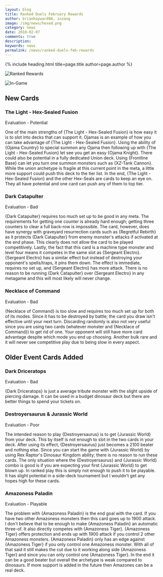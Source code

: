 ```yaml
---
layout: blog
title: Ranked Duels February Rewards
author: brianhayward88, inzang
image: /img/news/hexed.png
category: news
date: 2018-02-07
comments: true
description: 
keywords: news
permalink: /news/ranked-duels-feb-rewards
---
```


{% include heading.html title=page.title author=page.author %}

![Ranked Rewards](https://cdn.discordapp.com/attachments/408795629050003477/410909126651019274/ranked_duels_feb.png)

![In-Game](https://cdn.discordapp.com/attachments/408795629050003477/410908639885393931/List_of_Cards.PNG)

## New Cards

### The Light - Hex-Sealed Fusion
Evaluation - Potential

One of the main strengths of {The Light - Hex-Sealed Fusion} is how easy it is to slot into decks that can support it. Ojamas is an example of how you can take advantage of {The Light - Hex-Sealed Fusion}. Using the ability of {Ojama Country} to special summon any Ojama then following up with {The Light - Hex-Sealed Fusion} let see you get an easy {Ojama Knight}. There could also be potential in a fully dedicated Union deck. Using {Frontline Base} can let you turn one summon monsters such as {XZ-Tank Cannon}.  While the union archetype is fragile at this current point in the meta, a little more support could push this deck to the tier list. In the end, {The Light - Hex-Sealed Fusion} and the other Hex-Seals are cards to keep an eye on. They all have potential and one card can push any of them to top tier.

### Dark Catapulter 
Evaluation - Bad

{Dark Catapulter} requires too much set up to be good in any meta. The requirements for getting one counter is already hard enough; getting three counters to clear a full back-row is impossible. The card, however, does have synergy with graveyard resurrection cards such as {Regretful Rebirth} as it protects {Dark Catapulter} from enemy monster's attacks if activated at the end phase. This clearly does not allow the card to be played competitively. Lastly, the fact that this card is a machine type monster and level four means it competes in the same slot as {Sergeant Electro}. {Sergeant Electro} has a similar effect but instead of destroying your opponent's spells/traps, it pins them down. The effect is immediate, requires no set up, and {Sergeant Electro} has more attack. There is no reason to be running {Dark Catapulter} over {Sergeant Electro} in any metagame and this will most likely will never change.

### Necklace of Command
Evaluation - Bad

{Necklace of Command} is too slow and requires too much set up for both of its modes. Since it has to be destroyed by battle; the card you draw isn't effective until your next turn. Discarding randomly is also not very useful since you are using two cards (whatever monster and {Necklace of Command}) to get rid of one. Your opponent will still have more card advantage despite which mode you end up choosing. Another bulk rare and it will never see competitive play due to being slow in every aspect. 


## Older Event Cards Added 
### Dark Driceratops
Evaluation - Bad

{Dark Driceratops} is just a average tribute monster with the slight upside of piercing damage. It can be used in a budget dinosaur deck but there are better things to spend your tickets on. 

### Destroyersaurus & Jurassic World
Evaluation - Poor

The intended reason to play {Destroyersaurus} is to get {Jurassic World} from your deck. This by itself is not enough to slot in the two cards in your deck. After using its effect, {Destroyersaurus} just becomes a 2100 beater and nothing else. Since you can start the game with {Jurassic World} by using Rex Raptor's Dinosaur Kingdom ability; there is no reason to run these cards. The only situation where the {Destroyersaurus} and {Jurassic World} combo is good is if you are expecting your first {Jurassic World} to get blown up. In ranked play this is simply not enough to push it to be playable. It has slight potential in a side-deck tournament but I wouldn't get any hopes high for these cards.

### Amazoness Paladin
Evaluation - Playable

The problem with {Amazoness Paladin} is the end goal with the card. If you have two other Amazoness monsters then this card goes up to 1900 attack. I don't believe that to be enough to make {Amazoness Paladin} an automatic three-of. It also directly competes with {Amazoness Tiger}. {Amazoness Tiger} offers protection and ends up with 1900 attack if you control 2 other Amazoness monsters. {Amazoness Paladin} only has an edge against {Amazoness Tiger} if you only control one Amazoness monster. With all of that said it still makes the cut due to it working along side {Amazoness Tiger} and since you can only control one {Amazoness Tiger}. In the end it can be a good beater but overall the archetype is weak compared to dinosaurs. If more support is added in the future then Amazones can be a real deck.

